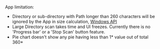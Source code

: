 App limitation:
- Directory or sub-directory with Path longer than 260 characters will be ignored by the App in size calculation, [Windows API](https://docs.microsoft.com/en-us/windows/win32/fileio/maximum-file-path-limitation)
- Large Directory scan takes time and UI freezes. Currently there is no 'Progress bar' or a 'Stop Scan' button feature.
- Pie chart doesn't show any pie having less than 1* value out of total 360*
